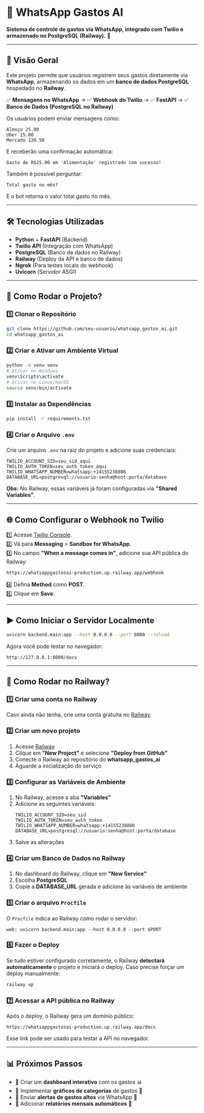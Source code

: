 # 📌 WhatsApp Gastos AI
**Sistema de controle de gastos via WhatsApp, integrado com Twilio e armazenado no PostgreSQL (Railway).** 🚀  

---

## **📖 Visão Geral**
Este projeto permite que usuários registrem seus gastos diretamente via **WhatsApp**, armazenando os dados em um **banco de dados PostgreSQL** hospedado no **Railway**. 

✅ **Mensagens no WhatsApp** → ✅ **Webhook do Twilio** → ✅ **FastAPI** → ✅ **Banco de Dados (PostgreSQL no Railway)**

Os usuários podem enviar mensagens como:
```
Almoço 25.90
Uber 15.00
Mercado 120.50
```
E receberão uma confirmação automática:
```
Gasto de R$25.90 em 'Alimentação' registrado com sucesso!
```

Também é possível perguntar:
```
Total gasto no mês?
```
E o bot retorna o valor total gasto no mês.

---

## **🛠️ Tecnologias Utilizadas**
- **Python** + **FastAPI** (Backend)
- **Twilio API** (Integração com WhatsApp)
- **PostgreSQL** (Banco de dados no Railway)
- **Railway** (Deploy da API e banco de dados)
- **Ngrok** (Para testes locais do webhook)
- **Uvicorn** (Servidor ASGI)

---

## **🚀 Como Rodar o Projeto?**

### **1️⃣ Clonar o Repositório**
```bash
git clone https://github.com/seu-usuario/whatsapp_gastos_ai.git
cd whatsapp_gastos_ai
```

### **2️⃣ Criar e Ativar um Ambiente Virtual**
```bash
python -m venv venv
# Ativar no Windows
venv\Scripts\activate
# Ativar no Linux/macOS
source venv/bin/activate
```

### **3️⃣ Instalar as Dependências**
```bash
pip install -r requirements.txt
```

### **4️⃣ Criar o Arquivo `.env`**
Crie um arquivo `.env` na raiz do projeto e adicione suas credenciais:
```
TWILIO_ACCOUNT_SID=seu_sid_aqui
TWILIO_AUTH_TOKEN=seu_auth_token_aqui
TWILIO_WHATSAPP_NUMBER=whatsapp:+14155238886
DATABASE_URL=postgresql://usuario:senha@host:porta/database
```

**Obs:** No Railway, essas variáveis já foram configuradas via **"Shared Variables"**.

---

## **🌐 Como Configurar o Webhook no Twilio**
1️⃣ Acesse [Twilio Console](https://www.twilio.com/console).  
2️⃣ Vá para **Messaging** > **Sandbox for WhatsApp**.  
3️⃣ No campo **"When a message comes in"**, adicione sua API pública do Railway:  
   ```
   https://whatsappgastosai-production.up.railway.app/webhook
   ```
4️⃣ Defina **Method** como **POST**.  
5️⃣ Clique em **Save**.  

---

## **▶️ Como Iniciar o Servidor Localmente**
```bash
uvicorn backend.main:app --host 0.0.0.0 --port 8000 --reload
```
Agora você pode testar no navegador:
```
http://127.0.0.1:8000/docs
```

---

## **🚀 Como Rodar no Railway?**

### **1️⃣ Criar uma conta no Railway**
Caso ainda não tenha, crie uma conta gratuita no [Railway](https://railway.app/).  

### **2️⃣ Criar um novo projeto**
1. Acesse [Railway](https://railway.app/dashboard)
2. Clique em **"New Project"** e selecione **"Deploy from GitHub"**
3. Conecte o Railway ao repositório do **whatsapp_gastos_ai**
4. Aguarde a inicialização do serviço

### **3️⃣ Configurar as Variáveis de Ambiente**
1. No Railway, acesse a aba **"Variables"**
2. Adicione as seguintes variáveis:
   ```
   TWILIO_ACCOUNT_SID=seu_sid
   TWILIO_AUTH_TOKEN=seu_auth_token
   TWILIO_WHATSAPP_NUMBER=whatsapp:+14155238886
   DATABASE_URL=postgresql://usuario:senha@host:porta/database
   ```
3. Salve as alterações

### **4️⃣ Criar um Banco de Dados no Railway**
1. No dashboard do Railway, clique em **"New Service"**
2. Escolha **PostgreSQL**
3. Copie a **DATABASE_URL** gerada e adicione às variáveis de ambiente

### **5️⃣ Criar o arquivo `Procfile`**
O `Procfile` indica ao Railway como rodar o servidor:
```
web: uvicorn backend.main:app --host 0.0.0.0 --port $PORT
```

### **6️⃣ Fazer o Deploy**
Se tudo estiver configurado corretamente, o Railway **detectará automaticamente** o projeto e iniciará o deploy.
Caso precise forçar um deploy manualmente:
```bash
railway up
```

### **7️⃣ Acessar a API pública no Railway**
Após o deploy, o Railway gera um domínio público:
```
https://whatsappgastosai-production.up.railway.app/docs
```
Esse link pode ser usado para testar a API no navegador.

---

## **📊 Próximos Passos**
- 📌 Criar um **dashboard interativo** com os gastos 📊
- 📌 Implementar **gráficos de categorias** de gastos 🎯
- 📌 Enviar **alertas de gastos altos** via WhatsApp 📲
- 📌 Adicionar **relatórios mensais automáticos** 📝
